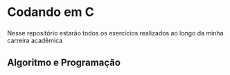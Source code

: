 <h1 align="left"> Codando em C</h1>

###

<p align="left"> Nesse repositório estarão todos os exercícios realizados ao longo da minha carreira acadêmica</p>

###

<h2 align="left"> Algoritmo e Programação</h2>


